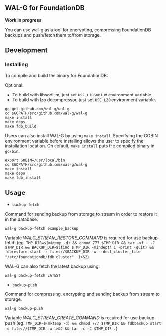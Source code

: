 ## WAL-G for FoundationDB

**Work in progress**

You can use wal-g as a tool for encrypting, compressing FoundationDB backups and push/fetch them to/from storage.

Development
-----------
### Installing
To compile and build the binary for FoundationDB:

Optional:

- To build with libsodium, just set `USE_LIBSODIUM` environment variable.
- To build with lzo decompressor, just set `USE_LZO` environment variable.
```
go get github.com/wal-g/wal-g
cd $GOPATH/src/github.com/wal-g/wal-g
make install
make deps
make fdb_build
```
Users can also install WAL-G by using `make install`. Specifying the GOBIN environment variable before installing allows the user to specify the installation location. On default, `make install` puts the compiled binary in `go/bin`.
```
export GOBIN=/usr/local/bin
cd $GOPATH/src/github.com/wal-g/wal-g
make install
make deps
make fdb_install
```

Usage
-----

* ``backup-fetch``

Command for sending backup from storage to stream in order to restore it in the database.

```
wal-g backup-fetch example_backup
```

Variable _WALG_STREAM_RESTORE_COMMAND_ is required for use backup-fetch
(eg. ```TMP_DIR=$(mktemp -d) && chmod 777 $TMP_DIR && tar -xf - -C $TMP_DIR && BACKUP_DIR=$(find $TMP_DIR -mindepth 1 -print -quit) && fdbrestore start -r file://$BACKUP_DIR -w --dest_cluster_file "/etc/foundationdb/fdb.cluster"  1>&2```)

WAL-G can also fetch the latest backup using:

```
wal-g backup-fetch LATEST
```

* ``backup-push``

Command for compressing, encrypting and sending backup from stream to storage.

```
wal-g backup-push
```

Variable _WALG_STREAM_CREATE_COMMAND_ is required for use backup-push 
(eg. ```TMP_DIR=$(mktemp -d) && chmod 777 $TMP_DIR && fdbbackup start -d file://$TMP_DIR -w 1>&2 && tar -c -C $TMP_DIR .```)


